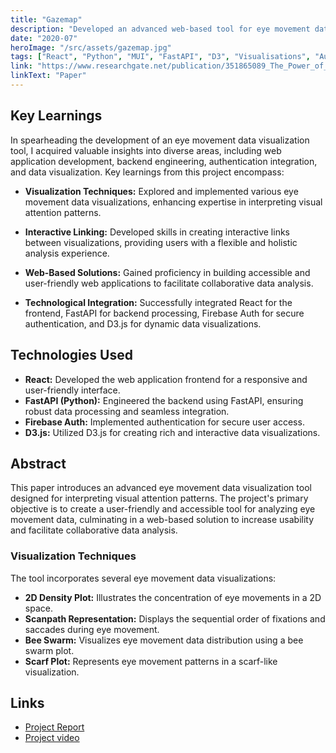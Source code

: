 ```yaml
---
title: "Gazemap"
description: "Developed an advanced web-based tool for eye movement data analysis, integrating diverse visualizations and interactive linking, with expertise gained in React, FastAPI, Firebase Auth, and D3.js."
date: "2020-07"
heroImage: "/src/assets/gazemap.jpg"
tags: ["React", "Python", "MUI", "FastAPI", "D3", "Visualisations", "Authentication", "Firebase"]
link: "https://www.researchgate.net/publication/351865089_The_Power_of_Linked_Eye_Movement_Data_Visualizations"
linkText: "Paper"
---
```


## Key Learnings

In spearheading the development of an eye movement data visualization tool, I acquired valuable insights into diverse areas, including web application development, backend engineering, authentication integration, and data visualization. Key learnings from this project encompass:

- **Visualization Techniques:** Explored and implemented various eye movement data visualizations, enhancing expertise in interpreting visual attention patterns.

- **Interactive Linking:** Developed skills in creating interactive links between visualizations, providing users with a flexible and holistic analysis experience.

- **Web-Based Solutions:** Gained proficiency in building accessible and user-friendly web applications to facilitate collaborative data analysis.

- **Technological Integration:** Successfully integrated React for the frontend, FastAPI for backend processing, Firebase Auth for secure authentication, and D3.js for dynamic data visualizations.

## Technologies Used

- **React:** Developed the web application frontend for a responsive and user-friendly interface.
- **FastAPI (Python):** Engineered the backend using FastAPI, ensuring robust data processing and seamless integration.
- **Firebase Auth:** Implemented authentication for secure user access.
- **D3.js:** Utilized D3.js for creating rich and interactive data visualizations.

## Abstract

This paper introduces an advanced eye movement data visualization tool designed for interpreting visual attention patterns. The project's primary objective is to create a user-friendly and accessible tool for analyzing eye movement data, culminating in a web-based solution to increase usability and facilitate collaborative data analysis.

### Visualization Techniques

The tool incorporates several eye movement data visualizations:

- **2D Density Plot:** Illustrates the concentration of eye movements in a 2D space.
- **Scanpath Representation:** Displays the sequential order of fixations and saccades during eye movement.
- **Bee Swarm:** Visualizes eye movement data distribution using a bee swarm plot.
- **Scarf Plot:** Represents eye movement patterns in a scarf-like visualization.

## Links

- [Project Report](https://www.researchgate.net/publication/351865089_The_Power_of_Linked_Eye_Movement_Data_Visualizations)
- [Project video](https://www.youtube.com/watch?v=Z2WOkrDurm4)
